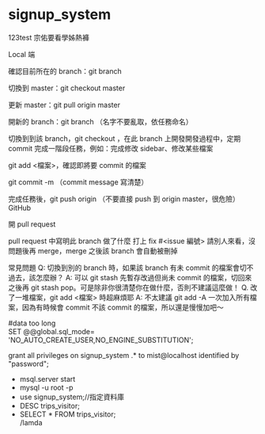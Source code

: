 # signup_system
123test
宗佑要看學姊熱褲



Local 端

確認目前所在的 branch：git branch

切換到 master：git checkout master

更新 master：git pull origin master

開新的 branch：git branch <branch-name>（名字不要亂取，依任務命名）

切換到到該 branch，git checkout <branch-name>，在此 branch 上開發開發過程中，定期 commit
完成一階段任務，例如：完成修改 sidebar、修改某些檔案

git add <檔案>，確認即將要 commit 的檔案

git commit -m <commit message>（commit message 寫清楚）
  
完成任務後，git push origin <branch-name>（不要直接 push 到 origin master，很危險）
GitHub

開 pull request

pull request 中寫明此 branch 做了什麼
打上 fix #<issue 編號>
請別人來看，沒問題後再 merge，merge 之後該 branch 會自動被刪掉

常見問題
Q: 切換到別的 branch 時，如果該 branch 有未 commit 的檔案會切不過去，該怎麼辦？
A: 可以 git stash 先暫存改過但尚未 commit 的檔案，切回來之後再 git stash pop。可是除非你很清楚你在做什麼，否則不建議這麼做！
Q. 改了一堆檔案，git add <檔案> 時超麻煩耶
A: 不太建議 git add -A 一次加入所有檔案，因為有時候會 commit 不該 commit 的檔案，所以還是慢慢加吧～



#data too long  
SET @@global.sql_mode= 'NO_AUTO_CREATE_USER,NO_ENGINE_SUBSTITUTION';  
  
grant all privileges on signup_system .* to mist@localhost identified by "password";

- msql.server start  
- mysql -u root -p  
- use signup_system;//指定資料庫  
- DESC trips_visitor;  
- SELECT * FROM trips_visitor;  
/lamda
